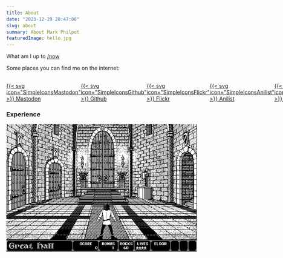 ```yaml
---
title: About
date: "2023-12-29 20:47:00"
slug: about
summary: About Mark Philpot
featuredImage: hello.jpg
---
```


What am I up to [/now](/now)

Some places you can find me on the internet:

<style>
    .about-links {
        width: 100%; 
        display: flex; 
        justify-content: space-around;
        padding-top: 1rem;
    }
    .about-links > a {
        box-shadow: 0 0;
        display: flex;
        flex-direction: column;
        gap: 16px;
        align-items: center;
    }
    .about-links > a:hover {
        box-shadow: 0 1px;
    }
</style>

<div class="about-links">
    <a href="https://hachyderm.io/@markphilpot">{{< svg icon="SimpleIconsMastodon" >}} Mastodon</a>
    <a href="https://github.com/markphilpot">{{< svg icon="SimpleIconsGithub" >}} Github</a>
    <a href="https://www.flickr.com/photos/markphilpot">{{< svg icon="SimpleIconsFlickr" >}} Flickr</a>
    <a href="https://anilist.co/user/mphilpot">{{< svg icon="SimpleIconsAnilist" >}} Anilist</a>
    <a href="https://markphilpot.bandcamp.com">{{< svg icon="SimpleIconsBandcamp" >}} Bandcamp</a>
</div>

### Experience

![Dark Castle](dark_castle.png "Which path did you choose?")

